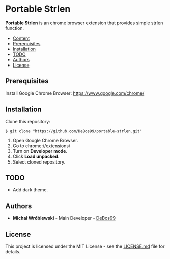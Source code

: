 # Portable Strlen

**Portable Strlen** is an chrome browser extension that provides simple strlen function.

- [Content](#content)
- [Prerequisites](#prerequisites)
- [Installation](#installation)
- [TODO](#todo)
- [Authors](#authors)
- [License](#license)

## Prerequisites

Install Google Chrome Browser: https://www.google.com/chrome/

## Installation

Clone this repository:

`$ git clone "https://github.com/DeBos99/portable-strlen.git"`

1. Open Google Chrome Browser.
2. Go to chrome://extensions/
3. Turn on **Developer mode**.
4. Click **Load unpacked**.
5. Select cloned repository.

## TODO

* Add dark theme.

## Authors

* **Michał Wróblewski** - Main Developer - [DeBos99](https://github.com/DeBos99)

## License

This project is licensed under the MIT License - see the [LICENSE.md](LICENSE.md) file for details.
